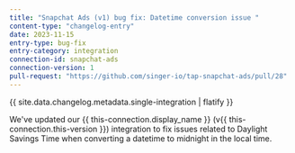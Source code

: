 ```yaml
---
title: "Snapchat Ads (v1) bug fix: Datetime conversion issue "
content-type: "changelog-entry"
date: 2023-11-15
entry-type: bug-fix
entry-category: integration
connection-id: snapchat-ads
connection-version: 1
pull-request: "https://github.com/singer-io/tap-snapchat-ads/pull/28"
---
```

{{ site.data.changelog.metadata.single-integration | flatify }}

We've updated our {{ this-connection.display_name }} (v{{ this-connection.this-version }}) integration to fix issues related to Daylight Savings Time when converting a datetime to midnight in the local time.